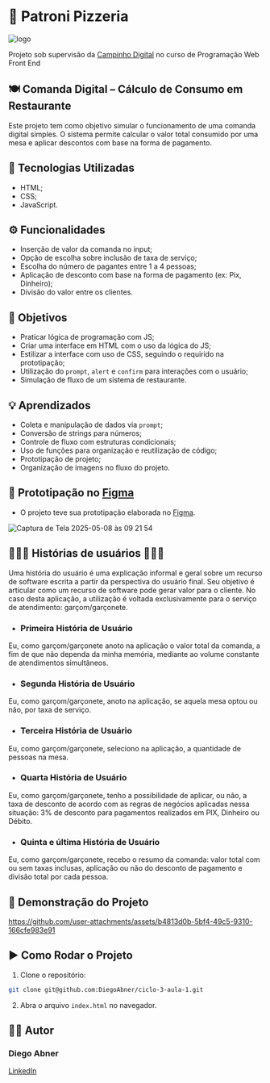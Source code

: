  # 🍕 Patroni Pizzeria 

 ![logo](https://github.com/user-attachments/assets/f1f009fe-2f29-4fe7-9524-b4da9f2465e1)

Projeto sob supervisão da [Campinho Digital](https://www.instagram.com/campinhodigital?utm_source=ig_web_button_share_sheet&igsh=ZDNlZDc0MzIxNw==) no curso de Programação Web Front End

## 🍽️ Comanda Digital – Cálculo de Consumo em Restaurante

Este projeto tem como objetivo simular o funcionamento de uma comanda digital simples. O sistema permite calcular o valor total consumido por uma mesa e aplicar descontos com base na forma de pagamento.

## 🚀 Tecnologias Utilizadas

- HTML;
- CSS;
- JavaScript.

## ⚙️ Funcionalidades

- Inserção de valor da comanda no input;
- Opção de escolha sobre inclusão de taxa de serviço;
- Escolha do número de pagantes entre 1 a 4 pessoas;
- Aplicação de desconto com base na forma de pagamento (ex: Pix, Dinheiro);
- Divisão do valor entre os clientes.

## 🎯 Objetivos

- Praticar lógica de programação com JS;
- Criar uma interface em HTML com o uso da lógica do JS;
- Estilizar a interface com uso de CSS, seguindo o requirido na prototipação;
- Utilização do `prompt`, `alert` e `confirm` para interações com o usuário;
- Simulação de fluxo de um sistema de restaurante.

## 💡 Aprendizados

- Coleta e manipulação de dados via `prompt`;
- Conversão de strings para números;
- Controle de fluxo com estruturas condicionais;
- Uso de funções para organização e reutilização de código;
- Prototipação de projeto;
- Organização de imagens no fluxo do projeto.


## 🎨 Prototipação no [Figma](https://www.figma.com/proto/lWsf0tiHiGnOuo3PFAGDB8/Patroni-Project?node-id=0-1&t=X7LOztQUHZWOzyqs-1)
 - O projeto teve sua prototipação elaborada no [Figma](https://www.figma.com/proto/lWsf0tiHiGnOuo3PFAGDB8/Patroni-Project?node-id=0-1&t=X7LOztQUHZWOzyqs-1). 

 ![Captura de Tela 2025-05-08 às 09 21 54](https://github.com/user-attachments/assets/3a0f364d-b51b-46b9-aee1-066edc01795a)

## 👩🏿‍💻 Histórias de usuários 👨🏽‍💻
Uma história do usuário é uma explicação informal e geral sobre um recurso de software escrita a partir da perspectiva do usuário final. Seu objetivo é articular como um recurso de software pode gerar valor para o cliente.
No caso desta aplicação, a utilização é voltada exclusivamente para o serviço de atendimento: garçom/garçonete.

 - ### Primeira História de Usuário

Eu, como garçom/garçonete anoto na aplicação o valor total da comanda, a fim de que não dependa da minha memória, mediante ao volume constante de atendimentos simultâneos.

 - ### Segunda História de Usuário

Eu, como garçom/garçonete, anoto na aplicação, se aquela mesa optou ou não, por taxa de serviço.

 - ### Terceira História de Usuário

Eu, como garçom/garçonete, seleciono na aplicação, a quantidade de pessoas na mesa.

 - ### Quarta História de Usuário

Eu, como garçom/garçonete, tenho a possibilidade de aplicar, ou não, a taxa de desconto de acordo com as regras de negócios aplicadas nessa situação: 3% de desconto para pagamentos realizados em PIX, Dinheiro ou Débito.

- ### Quinta e última História de Usuário

Eu, como garçom/garçonete, recebo o resumo da comanda: valor total com ou sem taxas inclusas, aplicação ou não do desconto de pagamento e divisão total por cada pessoa.


## 🎥 Demonstração do Projeto






https://github.com/user-attachments/assets/b4813d0b-5bf4-49c5-9310-166cfe983e91









## ▶️ Como Rodar o Projeto

1. Clone o repositório:
```bash
git clone git@github.com:DiegoAbner/ciclo-3-aula-1.git
```

2. Abra o arquivo `index.html` no navegador.





## ✍🏾 Autor

### Diego Abner

  [LinkedIn](https://www.linkedin.com/in/abnerdiego/)
